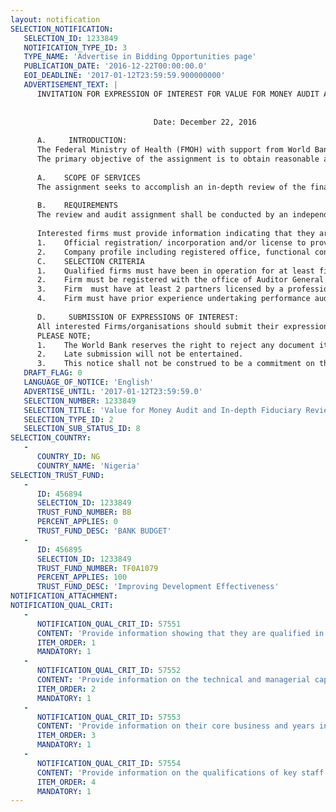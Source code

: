 ```yaml
---
layout: notification
SELECTION_NOTIFICATION: 
   SELECTION_ID: 1233849
   NOTIFICATION_TYPE_ID: 3
   TYPE_NAME: 'Advertise in Bidding Opportunities page'
   PUBLICATION_DATE: '2016-12-22T00:00:00.0'
   EOI_DEADLINE: '2017-01-12T23:59:59.900000000'
   ADVERTISEMENT_TEXT: |
      INVITATION FOR EXPRESSION OF INTEREST FOR VALUE FOR MONEY AUDIT AND IN-DEPTH FIDUCIARY REVIEW 
      
      							
      							Date: December 22, 2016
      
      A.	 INTRODUCTION:
      The Federal Ministry of Health (FMOH) with support from World Bank and the Global Fund for AIDS, TB and Malaria (GFATM) in keeping with the Governments overall commitment to improve governance and prevent/fight corruption would like to carry out a Value for Money Audit and In-depth Fiduciary Review of the Ministry and its agencies. This will help provide a diagnostic that will allow the FMOH to strengthen its fiduciary systems and provide a baseline against which to measure progress over the next two to three years. The audit is part of a larger effort in the FMOH that will include a self-assessment of fiduciary systems with help from the Bureau of Public Sector Reform and work on introducing e-procurement.  
      The primary objective of the assignment is to obtain reasonable assurances that the funds provided for service delivery through a number of federal health institutions (agencies, departments, and individual hospitals) are being used for the intended purposes, with economy, efficiency and effectiveness, and the systems and procedures in place are of sound standard and are applied effectively and consistently. 
      
      A.	SCOPE OF SERVICES
      The assignment seeks to accomplish an in-depth review of the financial management practices in those agencies, including the internal governance and oversight arrangements, as well as the performance (efficiency and effectiveness) in use of funds and of the supply chain management in the procurement system for goods, services, and capital. Ultimately the essence of the assignment is to conduct an independent evidence-based examination and report on whether relevant health sector programs have been appropriately designed to achieve the intended outcomes/targets and that economy, effectiveness, efficiency has been achieved in spending public resources. 
      
      B.	REQUIREMENTS 
      The review and audit assignment shall be conducted by an independent audit firm in collaboration with the Office of the Auditor General of the Federation. The independent firm of auditors will be experienced in value for money/performance audits as well as fiduciary reviews in the health sector. The team should include appropriate health sector technical experts along with financial/VFM auditors.
      	
      Interested firms must provide information indicating that they are qualified to perform the services. Firms may associate to enhance their qualification. Firms/organisations wishing to submit Expression of Interest are requested to provide the following information:
      1.	Official registration/ incorporation and/or license to provide services in the area of value for money/performance audits.
      2.	Company profile including registered office, functional contact address, GSM Number, and E-mail address etc.
      C.	SELECTION CRITERIA
      1.	Qualified firms must have been in operation for at least five years. 
      2.	Firm must be registered with the office of Auditor General of the Federation
      3.	Firm  must have at least 2 partners licensed by a professional body recognized by International Federation of Accountant (IFAC)
      4.	Firm must have prior experience undertaking performance audit or VFM in the health sector Nigerian or Sub-Saharan Africa.
      
      D.	 SUBMISSION OF EXPRESSIONS OF INTEREST:
      All interested Firms/organisations should submit their expression of interest: within 3 weeks from the date this EOI is published.
      PLEASE NOTE;
      1.	The World Bank reserves the right to reject any document it considers to be of doubtful authenticity.
      2.	Late submission will not be entertained.
      3.	This notice shall not be construed to be a commitment on the part of the World Bank to award any form of contract to any respondent nor shall it entitle any organization to claim any indemnity from the Agency.
   DRAFT_FLAG: 0
   LANGUAGE_OF_NOTICE: 'English'
   ADVERTISE_UNTIL: '2017-01-12T23:59:59.0'
   SELECTION_NUMBER: 1233849
   SELECTION_TITLE: 'Value for Money Audit and In-depth Fiduciary Review of the Nigeria Federal Ministry of Health and its agencies'
   SELECTION_TYPE_ID: 2
   SELECTION_SUB_STATUS_ID: 8
SELECTION_COUNTRY: 
   - 
      COUNTRY_ID: NG
      COUNTRY_NAME: 'Nigeria'
SELECTION_TRUST_FUND: 
   - 
      ID: 456894
      SELECTION_ID: 1233849
      TRUST_FUND_NUMBER: BB
      PERCENT_APPLIES: 0
      TRUST_FUND_DESC: 'BANK BUDGET'
   - 
      ID: 456895
      SELECTION_ID: 1233849
      TRUST_FUND_NUMBER: TF0A1079
      PERCENT_APPLIES: 100
      TRUST_FUND_DESC: 'Improving Development Effectiveness'
NOTIFICATION_ATTACHMENT: 
NOTIFICATION_QUAL_CRIT: 
   - 
      NOTIFICATION_QUAL_CRIT_ID: 57551
      CONTENT: 'Provide information showing that they are qualified in the field of the assignment.'
      ITEM_ORDER: 1
      MANDATORY: 1
   - 
      NOTIFICATION_QUAL_CRIT_ID: 57552
      CONTENT: 'Provide information on the technical and managerial capabilities of the firm.'
      ITEM_ORDER: 2
      MANDATORY: 1
   - 
      NOTIFICATION_QUAL_CRIT_ID: 57553
      CONTENT: 'Provide information on their core business and years in business.'
      ITEM_ORDER: 3
      MANDATORY: 1
   - 
      NOTIFICATION_QUAL_CRIT_ID: 57554
      CONTENT: 'Provide information on the qualifications of key staff.'
      ITEM_ORDER: 4
      MANDATORY: 1
---
```


